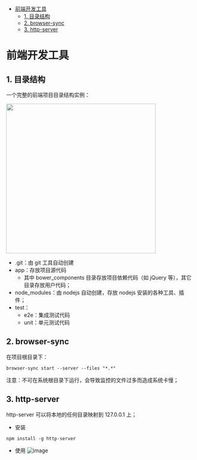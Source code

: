 - [前端开发工具](#%E5%89%8D%E7%AB%AF%E5%BC%80%E5%8F%91%E5%B7%A5%E5%85%B7)
  - [1. 目录结构](#1-%E7%9B%AE%E5%BD%95%E7%BB%93%E6%9E%84)
  - [2. browser-sync](#2-browser-sync)
  - [3. http-server](#3-http-server)

# 前端开发工具

## 1. 目录结构

一个完整的前端项目目录结构实例：

<img src="http://img.cdn.firejq.com/jpg/2017/9/25/c5870a89bb08a6a2900d39911aa67f50.jpg" style="height:400px"/>


- .git：由 git 工具自动创建
- app：存放项目源代码
	- 其中 bower_components 目录存放项目依赖代码（如 jQuery 等），其它目录存放用户代码；
- node_modules：由 nodejs 自动创建，存放 nodejs 安装的各种工具、插件；
- test：
	- e2e：集成测试代码
	- unit：单元测试代码

## 2. browser-sync

在项目根目录下：
```
browser-sync start --server --files "*.*"
```
注意：不可在系统根目录下运行，会导致监控的文件过多而造成系统卡慢；


## 3. http-server
http-server 可以将本地的任何目录映射到 127.0.0.1 上；

- 安装
```
npm install -g http-server
```

- 使用
![image](http://img.cdn.firejq.com/jpg/2017/9/25/5ea6b2f888f496a96ef34eade7132dfd.jpg)



